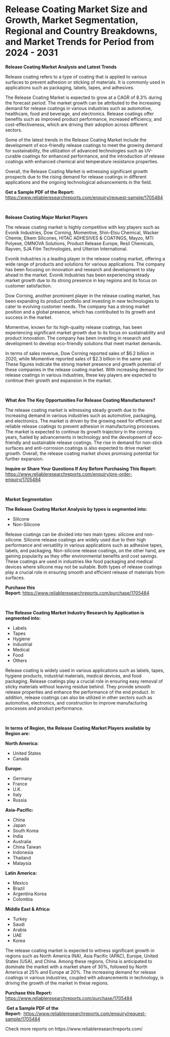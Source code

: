 <p><h1>Release Coating Market Size and Growth, Market Segmentation, Regional and Country Breakdowns, and Market Trends for Period from 2024 -  2031</h1></p><p><strong>Release Coating Market Analysis and Latest Trends</strong></p>
<p><p>Release coating refers to a type of coating that is applied to various surfaces to prevent adhesion or sticking of materials. It is commonly used in applications such as packaging, labels, tapes, and adhesives.</p><p>The Release Coating Market is expected to grow at a CAGR of 8.3% during the forecast period. The market growth can be attributed to the increasing demand for release coatings in various industries such as automotive, healthcare, food and beverage, and electronics. Release coatings offer benefits such as improved product performance, increased efficiency, and cost-effectiveness, which are driving their adoption across different sectors.</p><p>Some of the latest trends in the Release Coating Market include the development of eco-friendly release coatings to meet the growing demand for sustainability, the utilization of advanced technologies such as UV-curable coatings for enhanced performance, and the introduction of release coatings with enhanced chemical and temperature resistance properties.</p><p>Overall, the Release Coating Market is witnessing significant growth prospects due to the rising demand for release coatings in different applications and the ongoing technological advancements in the field.</p></p>
<p><strong>Get a Sample PDF of the Report:&nbsp;</strong> <a href="https://www.reliableresearchreports.com/enquiry/request-sample/1705484">https://www.reliableresearchreports.com/enquiry/request-sample/1705484</a></p>
<p>&nbsp;</p>
<p><strong>Release Coating Major Market Players</strong></p>
<p><p>The release coating market is highly competitive with key players such as Evonik Industries, Dow Corning, Momentive, Shin-Etsu Chemical, Wacker Chemie, Elkem Silicones, HITAC ADHESIVES & COATINGS, Mayzo, MTI Polyexe, OMNOVA Solutions, Product Release Europe, Resil Chemicals, Rayven, SJA Film Technologies, and Ulterion International.</p><p>Evonik Industries is a leading player in the release coating market, offering a wide range of products and solutions for various applications. The company has been focusing on innovation and research and development to stay ahead in the market. Evonik Industries has been experiencing steady market growth due to its strong presence in key regions and its focus on customer satisfaction.</p><p>Dow Corning, another prominent player in the release coating market, has been expanding its product portfolio and investing in new technologies to cater to evolving customer needs. The company has a strong market position and a global presence, which has contributed to its growth and success in the market.</p><p>Momentive, known for its high-quality release coatings, has been experiencing significant market growth due to its focus on sustainability and product innovation. The company has been investing in research and development to develop eco-friendly solutions that meet market demands.</p><p>In terms of sales revenue, Dow Corning reported sales of $6.2 billion in 2020, while Momentive reported sales of $2.3 billion in the same year. These figures indicate the strong market presence and growth potential of these companies in the release coating market. With increasing demand for release coatings in various industries, these key players are expected to continue their growth and expansion in the market.</p></p>
<p>&nbsp;</p>
<p><strong>What Are The Key Opportunities For Release Coating Manufacturers?</strong></p>
<p><p>The release coating market is witnessing steady growth due to the increasing demand in various industries such as automotive, packaging, and electronics. The market is driven by the growing need for efficient and reliable release coatings to prevent adhesion in manufacturing processes. The market is expected to continue its growth trajectory in the coming years, fueled by advancements in technology and the development of eco-friendly and sustainable release coatings. The rise in demand for non-stick surfaces and anti-corrosion coatings is also expected to drive market growth. Overall, the release coating market shows promising potential for further expansion.</p></p>
<p><strong>Inquire or Share Your Questions If Any Before Purchasing This Report:</strong> <a href="https://www.reliableresearchreports.com/enquiry/pre-order-enquiry/1705484">https://www.reliableresearchreports.com/enquiry/pre-order-enquiry/1705484</a></p>
<p>&nbsp;</p>
<p><strong>Market Segmentation</strong></p>
<p><strong>The Release Coating Market Analysis by types is segmented into:</strong></p>
<p><ul><li>Silicone</li><li>Non-Silicone</li></ul></p>
<p><p>Release coatings can be divided into two main types: silicone and non-silicone. Silicone release coatings are widely used due to their high performance and versatility in various applications such as adhesive tapes, labels, and packaging. Non-silicone release coatings, on the other hand, are gaining popularity as they offer environmental benefits and cost savings. These coatings are used in industries like food packaging and medical devices where silicone may not be suitable. Both types of release coatings play a crucial role in ensuring smooth and efficient release of materials from surfaces.</p></p>
<p><strong>Purchase this Report:&nbsp;</strong><a href="https://www.reliableresearchreports.com/purchase/1705484">https://www.reliableresearchreports.com/purchase/1705484</a></p>
<p>&nbsp;</p>
<p><strong>The Release Coating Market Industry Research by Application is segmented into:</strong></p>
<p><ul><li>Labels</li><li>Tapes</li><li>Hygiene</li><li>Industrial</li><li>Medical</li><li>Food</li><li>Others</li></ul></p>
<p><p>Release coating is widely used in various applications such as labels, tapes, hygiene products, industrial materials, medical devices, and food packaging. Release coatings play a crucial role in ensuring easy removal of sticky materials without leaving residue behind. They provide smooth release properties and enhance the performance of the end product. In addition, release coatings can also be utilized in other sectors such as automotive, electronics, and construction to improve manufacturing processes and product performance.</p></p>
<p>&nbsp;</p>
<p><strong>In terms of Region, the Release Coating Market Players available by Region are:</strong></p>
<p>
    <p> <strong> North America: </strong>
        <ul>
            <li>United States</li>
            <li>Canada</li>
        </ul>
        </p> 
    <p> <strong> Europe: </strong>
        <ul>
            <li>Germany</li>
            <li>France</li>
            <li>U.K.</li>
            <li>Italy</li>
            <li>Russia</li>
        </ul>
        </p> 
    <p> <strong> Asia-Pacific: </strong>
        <ul>
            <li>China</li>
            <li>Japan</li>
            <li>South Korea</li>
            <li>India</li>
            <li>Australia</li>
            <li>China Taiwan</li>
            <li>Indonesia</li>
            <li>Thailand</li>
            <li>Malaysia</li>
        </ul>
        </p> 
    <p> <strong> Latin America: </strong>
        <ul>
            <li>Mexico</li>
            <li>Brazil</li>
            <li>Argentina Korea</li>
            <li>Colombia</li>
        </ul>
        </p> 
    <p> <strong> Middle East & Africa: </strong>
        <ul>
            <li>Turkey</li>
            <li>Saudi</li>
            <li>Arabia</li>
            <li>UAE</li>
            <li>Korea</li>
        </ul>
    </p>
    </p>
<p><p>The release coating market is expected to witness significant growth in regions such as North America (NA), Asia Pacific (APAC), Europe, United States (USA), and China. Among these regions, China is anticipated to dominate the market with a market share of 30%, followed by North America at 25% and Europe at 20%. The increasing demand for release coatings in various industries, coupled with advancements in technology, is driving the growth of the market in these regions.</p></p>
<p><strong>Purchase this Report: </strong><a href="https://www.reliableresearchreports.com/purchase/1705484">https://www.reliableresearchreports.com/purchase/1705484</a></p>
<p>&nbsp;<strong>Get a Sample PDF of the Report:&nbsp;&nbsp;</strong><a href="https://www.reliableresearchreports.com/enquiry/request-sample/1705484">https://www.reliableresearchreports.com/enquiry/request-sample/1705484</a></p>
<p><strong></strong></p>
<p>Check more reports on https://www.reliableresearchreports.com/</p>